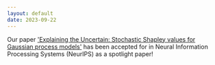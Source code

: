 ```yaml
---
layout: default
date: 2023-09-22
---
```

Our paper ['Explaining the Uncertain: Stochastic Shapley values for Gaussian process models'](https://arxiv.org/pdf/2305.15167.pdf) has been accepted for in Neural Information Processing Systems (NeurIPS) as a spotlight paper!